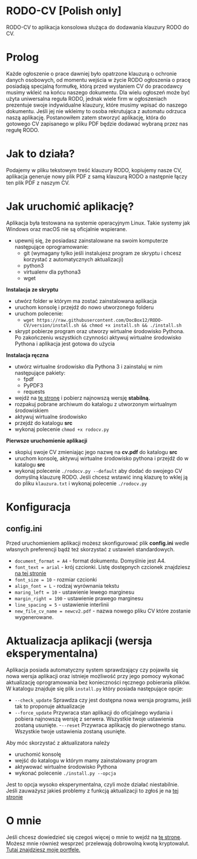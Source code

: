 # RODO-CV [Polish only]

RODO-CV to aplikacja konsolowa służąca do dodawania klauzury RODO do CV.

# Prolog

Każde ogłoszenie o prace dawniej było opatrzone klauzurą o ochronie danych osobowych, od momentu wejścia w życie RODO ogłoszenia o pracę posiadają specjalną formułkę, którą przed wysłaniem CV do pracodawcy musimy wkleić na końcu naszego dokumentu. Dla wielu ogłoszeń może być użyta uniwersalna reguła RODO, jednak wiele firm w ogłoszeniach prezentuje swoje indywidualne klauzury, które musimy wpisać do naszego dokumentu. Jeśli jej nie wkleimy to osoba rekrutująca z automatu odrzuca naszą aplikację. Postanowiłem zatem stworzyć aplikację, która do gotowego CV zapisanego w pliku PDF będzie dodawać wybraną przez nas regułę RODO.

# Jak to działa?

Podajemy w pliku tekstowym treść klauzury RODO, kopiujemy nasze CV, aplikacja generuje nowy plik PDF z samą klauzurą RODO a następnie łączy ten plik PDF z naszym CV.

# Jak uruchomić aplikację?

Aplikacja była testowana na systemie operacyjnym Linux. Takie systemy jak Windows oraz macOS nie są oficjalnie wspierane.

- upewnij się, że posiadasz zainstalowane na swoim komputerze następujące oprogramowanie:
  - git (wymagany tylko jeśli instalujesz program ze skryptu i chcesz korzystać z automatycznych aktualizacji)
  - python3
  - virtualenv dla pythona3
  - wget

**Instalacja ze skryptu**

- utwórz folder w którym ma zostać zainstalowana aplikacja
- uruchom konsolę i przejdź do nowo utworzonego folderu
- uruchom polecenie:
  -  `wget https://raw.githubusercontent.com/DocBox12/RODO-CV/version/install.sh && chmod +x install.sh && ./install.sh`
- skrypt pobierze program oraz utworzy wirtualne środowisko Pythona. Po zakończeniu wszystkich czynności aktywuj wirtualne środowisko Pythona i aplikacja jest gotowa do użycia

**Instalacja ręczna**

- utwórz wirtualne środowisko dla Pythona 3 i zainstaluj w nim następujące pakiety:
    - fpdf
    - PyPDF3
    - requests
- wejdź na [tę stronę](https://github.com/DocBox12/RODO-CV/releases) i pobierz najnowszą wersję **stabilną.**
- rozpakuj pobrane archiwum do katalogu z utworzonym wirtualnym środowiskiem
- aktywuj wirtualne środowisko
- przejdź do katalogu **src**
- wykonaj polecenie `chmod +x rodocv.py`

**Pierwsze uruchomienie aplikacji**

- skopiuj swoje CV zmieniając jego nazwę na **cv.pdf** do katalogu **src**
- uruchom konsolę, aktywuj wirtualne środowisko pythona i przejdź do w katalogu **src**
- wykonaj polecenie `./rodocv.py --default` aby dodać do swojego CV domyślną klauzurę RODO. Jeśli chcesz wstawić inną klazurę to wklej ją do pliku `klauzura.txt` i wykonaj polecenie `./rodocv.py`

# Konfiguracja

## config.ini

Przed uruchomieniem aplikacji możesz skonfigurować plik **config.ini** wedle własnych preferencji bądź też skorzystać z ustawień standardowych.

- `document_format = A4` - format dokumentu. Domyślnie jest A4.
- `font_text = arial` - krój czcionki. Listę dostępnych czcionek znajdziesz [na tej stronie](https://github.com/DocBox12/RODO-CV/wiki/Czcionki)
- `font_size = 10` - rozmiar czcionki
- `align_font = L` - rodzaj wyrównania tekstu
- `maring_left = 10` - ustawienie lewego marginesu
- `margin_right = 190` - ustawienie prawego marginesu
- `line_spacing = 5` - ustawienie interlinii
- `new_file_cv_name = newcv2.pdf` - nazwa nowego pliku CV które zostanie wygenerowane.

# Aktualizacja aplikacji (wersja eksperymentalna)

Aplikacja posiada automatyczny system sprawdzający czy pojawiła się nowa wersja aplikacji oraz istnieje możliwość przy jego pomocy wykonać aktualizację oprogramowania bez konieczności ręcznego pobierania plików. W katalogu znajduje się plik `install.py` który posiada następujące opcje:

- `--check_update`  Sprawdza czy jest dostępna nowa wersja programu, jeśli tak to proponuje aktualizacje
- `--force_update`  Przywraca stan aplikacji do oficjalnego wydania i pobiera najnowszą wersję z serwera. Wszystkie twoje ustawienia zostaną usunięte.
-`--reset` Przywraca aplikację do pierwotnego stanu. Wszystkie twoje ustawienia zostaną usunięte.

Aby móc skorzystać z aktualizatora należy
- uruchomić konsolę
- wejść do katalogu w którym mamy zainstalowany program
-  aktywować wirtualne środowisko Pythona
-  wykonać polecenie `./install.py --opcja`

Jest to opcja wysoko eksperymentalna, czyli może działać niestabilnie. Jeśli zauważysz jakieś problemy z funkcją aktualizacji to zgłoś je na [tej stronie](https://github.com/DocBox12/RODO-CV/issues)

# O mnie

Jeśli chcesz dowiedzieć się czegoś więcej o mnie to wejdź na [tę stronę](https://docbox12.github.io/). Możesz mnie również wesprzeć przelewają dobrowolną kwotą kryptowalut. [Tutaj znajdziesz moje portfele.](https://docbox12.github.io/cryptocurrency.html)